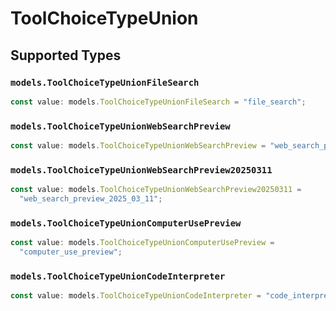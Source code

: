 # ToolChoiceTypeUnion


## Supported Types

### `models.ToolChoiceTypeUnionFileSearch`

```typescript
const value: models.ToolChoiceTypeUnionFileSearch = "file_search";
```

### `models.ToolChoiceTypeUnionWebSearchPreview`

```typescript
const value: models.ToolChoiceTypeUnionWebSearchPreview = "web_search_preview";
```

### `models.ToolChoiceTypeUnionWebSearchPreview20250311`

```typescript
const value: models.ToolChoiceTypeUnionWebSearchPreview20250311 =
  "web_search_preview_2025_03_11";
```

### `models.ToolChoiceTypeUnionComputerUsePreview`

```typescript
const value: models.ToolChoiceTypeUnionComputerUsePreview =
  "computer_use_preview";
```

### `models.ToolChoiceTypeUnionCodeInterpreter`

```typescript
const value: models.ToolChoiceTypeUnionCodeInterpreter = "code_interpreter";
```

